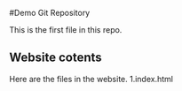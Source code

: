 #Demo Git Repository

This is the first file in this repo.

## Website cotents

Here are the files in the website.
1.index.html